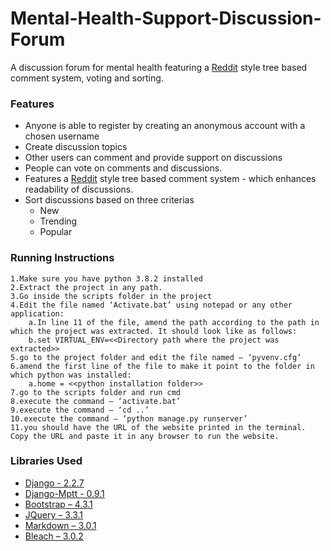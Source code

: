 # Mental-Health-Support-Discussion-Forum
A discussion forum for mental health featuring a [Reddit](http://reddit.com) style tree based comment system, voting and sorting.

### Features
* Anyone is able to register by creating an anonymous account with a chosen username
* Create discussion topics
* Other users can comment and provide support on discussions
* People can vote on comments and discussions.
* Features a [Reddit](http://reddit.com) style tree based comment system - which enhances readability of discussions.
* Sort discussions based on three criterias
    - New
    - Trending
    - Popular

### Running Instructions
```
1.Make sure you have python 3.8.2 installed
2.Extract the project in any path.
3.Go inside the scripts folder in the project
4.Edit the file named ‘Activate.bat’ using notepad or any other application:
    a.In line 11 of the file, amend the path according to the path in which the project was extracted. It should look like as follows:
    b.set VIRTUAL_ENV=<<Directory path where the project was extracted>>
5.go to the project folder and edit the file named – ‘pyvenv.cfg’
6.amend the first line of the file to make it point to the folder in which python was installed:
    a.home = <<python installation folder>>
7.go to the scripts folder and run cmd
8.execute the command – ‘activate.bat’
9.execute the command – ‘cd ..’
10.execute the command – ‘python manage.py runserver’
11.you should have the URL of the website printed in the terminal. Copy the URL and paste it in any browser to run the website.

```
### Libraries Used
- [Django - 2.2.7](https://www.djangoproject.com)
- [Django-Mptt - 0.9.1](https://django-mptt.readthedocs.io/en/latest/)
- [Bootstrap – 4.3.1](https://getbootstrap.com)
- [JQuery – 3.3.1](https://jquery.com)
- [Markdown – 3.0.1](https://pypi.org/project/django-markdown/)
- [Bleach – 3.0.2](https://pypi.org/project/django-bleach/)

